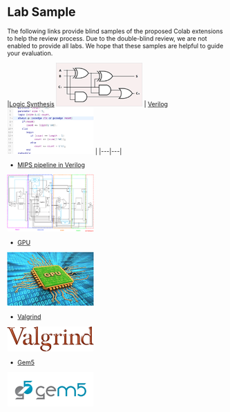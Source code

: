 # Lab Sample
The following links provide blind samples of the proposed Colab extensions to help the review process.
Due to the double-blind review, we are not enabled to provide all labs. We hope that these samples are helpful to guide your evaluation. 

 |[Logic Synthesis](https://colab.research.google.com/drive/1_10RNeTwpIVCTVwfqG5MILwkxVbNIERm?usp=sharing)
<img src="https://raw.githubusercontent.com/blindreviewsrc/blind/main/figures/full-adder.png" alt="blind" width="200"/>  | [Verilog](https://colab.research.google.com/drive/1LNO9La-odQPiupedU1rGZ5AptbDUQEo9?usp=sharing)
<img src="https://raw.githubusercontent.com/blindreviewsrc/blind/main/figures/verilog.png" alt="blind" width="200"/> |
|---|---|


* [MIPS pipeline in Verilog](https://colab.research.google.com/drive/18G56AdKuCbQ6s_n-s5cGQYa6aroKN3wK?usp=sharing)
<img src="https://raw.githubusercontent.com/blindreviewsrc/blind/main/figures/mips-complete.png" alt="blind" width="200"/> 

* [GPU](https://colab.research.google.com/drive/1B7ru_nZQ91zjE07dmc6NOEcZ_owrADwl?usp=sharing)
<img src="https://raw.githubusercontent.com/blindreviewsrc/blind/main/figures/gpu.jpg" alt="blind" width="200"/> 

* [Valgrind](https://colab.research.google.com/drive/1Iqx-BYSp2wY2C2Oi_zPQCa_CbIotHgQ9?usp=sharing)
<img src="https://raw.githubusercontent.com/blindreviewsrc/blind/main/figures/valgrind.png" alt="blind" width="200"/> 

* [Gem5](https://colab.research.google.com/drive/12kk4A5e-El--9JMklG6GmwKE7l2rQL3R)
<img src="https://raw.githubusercontent.com/blindreviewsrc/blind/main/figures/gem5ColorLong.gif" alt="blind" width="200"/> 
